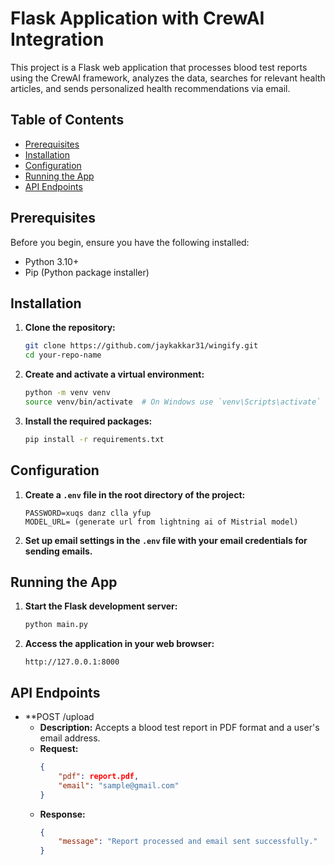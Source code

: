 # Flask Application with CrewAI Integration

This project is a Flask web application that processes blood test reports using the CrewAI framework, analyzes the data, searches for relevant health articles, and sends personalized health recommendations via email.

## Table of Contents
- [Prerequisites](#prerequisites)
- [Installation](#installation)
- [Configuration](#configuration)
- [Running the App](#running-the-app)
- [API Endpoints](#api-endpoints)

## Prerequisites

Before you begin, ensure you have the following installed:
- Python 3.10+
- Pip (Python package installer)

## Installation

1. **Clone the repository:**
    ```bash
    git clone https://github.com/jaykakkar31/wingify.git
    cd your-repo-name
    ```

2. **Create and activate a virtual environment:**
    ```bash
    python -m venv venv
    source venv/bin/activate  # On Windows use `venv\Scripts\activate`
    ```

3. **Install the required packages:**
    ```bash
    pip install -r requirements.txt
    ```



## Configuration

1. **Create a `.env` file in the root directory of the project:**
    ```plaintext
    PASSWORD=xuqs danz clla yfup
    MODEL_URL= (generate url from lightning ai of Mistrial model)
    ```

2. **Set up email settings in the `.env` file with your email credentials for sending emails.**

## Running the App

1. **Start the Flask development server:**
    ```bash
    python main.py
    ```

2. **Access the application in your web browser:**
    ```plaintext
    http://127.0.0.1:8000
    ```

## API Endpoints

- **POST /upload
    - **Description:** Accepts a blood test report in PDF format and a user's email address.
    - **Request:** 
        ```json
        {
            "pdf": report.pdf,
            "email": "sample@gmail.com"
        }
        ```
    - **Response:**
        ```json
        {
            "message": "Report processed and email sent successfully."
        }
        ```

